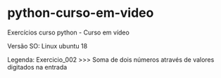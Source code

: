# python-curso-em-video
Exercícios curso python - Curso em vídeo

Versão SO: Linux ubuntu 18


Legenda:
Exercicio_002 >>> Soma de dois números através de valores digitados na entrada
